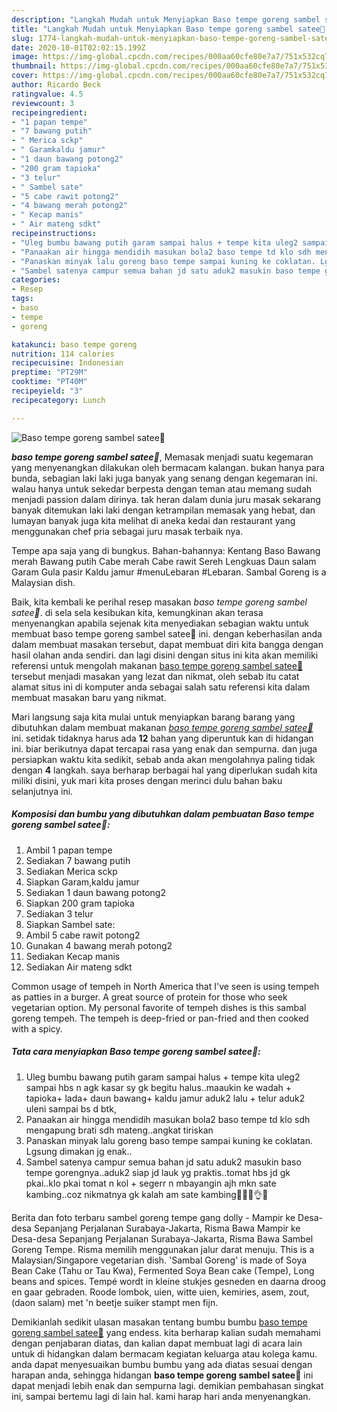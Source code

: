 ```yaml
---
description: "Langkah Mudah untuk Menyiapkan Baso tempe goreng sambel satee🤤 yang Bisa Manjain Lidah"
title: "Langkah Mudah untuk Menyiapkan Baso tempe goreng sambel satee🤤 yang Bisa Manjain Lidah"
slug: 1774-langkah-mudah-untuk-menyiapkan-baso-tempe-goreng-sambel-satee-yang-bisa-manjain-lidah
date: 2020-10-01T02:02:15.199Z
image: https://img-global.cpcdn.com/recipes/000aa60cfe80e7a7/751x532cq70/baso-tempe-goreng-sambel-satee🤤-foto-resep-utama.jpg
thumbnail: https://img-global.cpcdn.com/recipes/000aa60cfe80e7a7/751x532cq70/baso-tempe-goreng-sambel-satee🤤-foto-resep-utama.jpg
cover: https://img-global.cpcdn.com/recipes/000aa60cfe80e7a7/751x532cq70/baso-tempe-goreng-sambel-satee🤤-foto-resep-utama.jpg
author: Ricardo Beck
ratingvalue: 4.5
reviewcount: 3
recipeingredient:
- "1 papan tempe"
- "7 bawang putih"
- " Merica sckp"
- " Garamkaldu jamur"
- "1 daun bawang potong2"
- "200 gram tapioka"
- "3 telur"
- " Sambel sate"
- "5 cabe rawit potong2"
- "4 bawang merah potong2"
- " Kecap manis"
- " Air mateng sdkt"
recipeinstructions:
- "Uleg bumbu bawang putih garam sampai halus + tempe kita uleg2 sampai hbs n agk kasar sy gk begitu halus..maaukin ke wadah + tapioka+ lada+ daun bawang+ kaldu jamur aduk2 lalu + telur aduk2 uleni sampai bs d btk,"
- "Panaakan air hingga mendidih masukan bola2 baso tempe td klo sdh mengapung brati sdh mateng..angkat tiriskan"
- "Panaskan minyak lalu goreng baso tempe sampai kuning ke coklatan. Lgsung dimakan jg enak.."
- "Sambel satenya campur semua bahan jd satu aduk2 masukin baso tempe gorengnya..aduk2 siap jd lauk yg praktis..tomat hbs jd gk pkai..klo pkai tomat n kol + segerr n mbayangin ajh mkn sate kambing..coz nikmatnya gk kalah am sate kambing🤭🤭😀👌🤤"
categories:
- Resep
tags:
- baso
- tempe
- goreng

katakunci: baso tempe goreng 
nutrition: 114 calories
recipecuisine: Indonesian
preptime: "PT29M"
cooktime: "PT40M"
recipeyield: "3"
recipecategory: Lunch

---
```



![Baso tempe goreng sambel satee🤤](https://img-global.cpcdn.com/recipes/000aa60cfe80e7a7/751x532cq70/baso-tempe-goreng-sambel-satee🤤-foto-resep-utama.jpg)

<b><i>baso tempe goreng sambel satee🤤</i></b>, Memasak menjadi suatu kegemaran yang menyenangkan dilakukan oleh bermacam kalangan. bukan hanya para bunda, sebagian laki laki juga banyak yang senang dengan kegemaran ini. walau hanya untuk sekedar berpesta dengan teman atau memang sudah menjadi passion dalam dirinya. tak heran dalam dunia juru masak sekarang banyak ditemukan laki laki dengan ketrampilan memasak yang hebat, dan lumayan banyak juga kita melihat di aneka kedai dan restaurant yang menggunakan chef pria sebagai juru masak terbaik nya.

Tempe apa saja yang di bungkus. Bahan-bahannya: Kentang Baso Bawang merah Bawang putih Cabe merah Cabe rawit Sereh Lengkuas Daun salam Garam Gula pasir Kaldu jamur #menuLebaran #Lebaran. Sambal Goreng is a Malaysian dish.

Baik, kita kembali ke perihal resep masakan <i>baso tempe goreng sambel satee🤤</i>. di sela sela kesibukan kita, kemungkinan akan terasa menyenangkan apabila sejenak kita menyediakan sebagian waktu untuk membuat baso tempe goreng sambel satee🤤 ini. dengan keberhasilan anda dalam membuat masakan tersebut, dapat membuat diri kita bangga dengan hasil olahan anda sendiri. dan lagi disini dengan situs ini kita akan memiliki referensi untuk mengolah makanan <u>baso tempe goreng sambel satee🤤</u> tersebut menjadi masakan yang lezat dan nikmat, oleh sebab itu catat alamat situs ini di komputer anda sebagai salah satu referensi kita dalam membuat masakan baru yang nikmat.


Mari langsung saja kita mulai untuk menyiapkan barang barang yang dibutuhkan dalam membuat makanan <u><i>baso tempe goreng sambel satee🤤</i></u> ini. setidak tidaknya harus ada <b>12</b> bahan yang diperuntuk kan di hidangan ini. biar berikutnya dapat tercapai rasa yang enak dan sempurna. dan juga persiapkan waktu kita sedikit, sebab anda akan mengolahnya paling tidak dengan <b>4</b> langkah. saya berharap berbagai hal yang diperlukan sudah kita miliki disini, yuk mari kita proses dengan merinci dulu bahan baku selanjutnya ini.

<!--inarticleads1-->

##### Komposisi dan bumbu yang dibutuhkan dalam pembuatan Baso tempe goreng sambel satee🤤:

1. Ambil 1 papan tempe
1. Sediakan 7 bawang putih
1. Sediakan  Merica sckp
1. Siapkan  Garam,kaldu jamur
1. Sediakan 1 daun bawang potong2
1. Siapkan 200 gram tapioka
1. Sediakan 3 telur
1. Siapkan  Sambel sate:
1. Ambil 5 cabe rawit potong2
1. Gunakan 4 bawang merah potong2
1. Sediakan  Kecap manis
1. Sediakan  Air mateng sdkt


Common usage of tempeh in North America that I&#39;ve seen is using tempeh as patties in a burger. A great source of protein for those who seek vegetarian option. My personal favorite of tempeh dishes is this sambal goreng tempeh. The tempeh is deep-fried or pan-fried and then cooked with a spicy. 

<!--inarticleads2-->

##### Tata cara menyiapkan Baso tempe goreng sambel satee🤤:

1. Uleg bumbu bawang putih garam sampai halus + tempe kita uleg2 sampai hbs n agk kasar sy gk begitu halus..maaukin ke wadah + tapioka+ lada+ daun bawang+ kaldu jamur aduk2 lalu + telur aduk2 uleni sampai bs d btk,
1. Panaakan air hingga mendidih masukan bola2 baso tempe td klo sdh mengapung brati sdh mateng..angkat tiriskan
1. Panaskan minyak lalu goreng baso tempe sampai kuning ke coklatan. Lgsung dimakan jg enak..
1. Sambel satenya campur semua bahan jd satu aduk2 masukin baso tempe gorengnya..aduk2 siap jd lauk yg praktis..tomat hbs jd gk pkai..klo pkai tomat n kol + segerr n mbayangin ajh mkn sate kambing..coz nikmatnya gk kalah am sate kambing🤭🤭😀👌🤤


Berita dan foto terbaru sambel goreng tempe gang dolly - Mampir ke Desa-desa Sepanjang Perjalanan Surabaya-Jakarta, Risma Bawa Mampir ke Desa-desa Sepanjang Perjalanan Surabaya-Jakarta, Risma Bawa Sambel Goreng Tempe. Risma memilih menggunakan jalur darat menuju. This is a Malaysian/Singapore vegetarian dish. &#39;Sambal Goreng&#39; is made of Soya Bean Cake (Tahu or Tau Kwa), Fermented Soya Bean cake (Tempe), Long beans and spices. Tempé wordt in kleine stukjes gesneden en daarna droog en gaar gebraden. Roode lombok, uien, witte uien, kemiries, asem, zout, (daon salam) met &#39;n beetje suiker stampt men fijn. 

Demikianlah sedikit ulasan masakan tentang bumbu bumbu <u>baso tempe goreng sambel satee🤤</u> yang endess. kita berharap kalian sudah memahami dengan penjabaran diatas, dan kalian dapat membuat lagi di acara lain untuk di hidangkan dalam bermacam kegiatan keluarga atau kolega kamu. anda dapat menyesuaikan bumbu bumbu yang ada diatas sesuai dengan harapan anda, sehingga hidangan <b>baso tempe goreng sambel satee🤤</b> ini dapat menjadi lebih enak dan sempurna lagi. demikian pembahasan singkat ini, sampai bertemu lagi di lain hal. kami harap hari anda menyenangkan.
